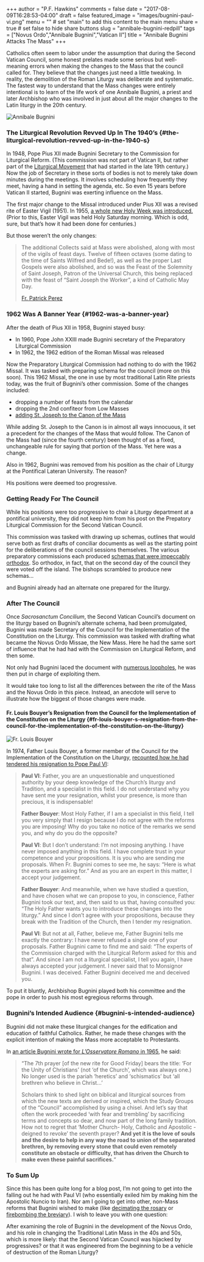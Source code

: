 +++
author = "P.F. Hawkins"
comments = false
date = "2017-08-09T16:28:53-04:00"
draft = false
featured_image = "images/bugnini-paul-vi.png"
menu = ""		# set "main" to add this content to the main menu
share = true	# set false to hide share buttons
slug = "annibale-bugnini-redpill"
tags = ["Novus Ordo","Annibale Bugnini","Vatican II"]
title = "Annibale Bugnini Attacks The Mass"
+++

Catholics often seem to labor under the assumption that during the
Second Vatican Council, some honest prelates made some serious but
well-meaning errors when making the changes to the Mass that the council
called for. They believe that the changes just need a little tweaking.
In reality, the demolition of the Roman Liturgy was deliberate and
systematic. The fastest way to understand that the Mass changes were
entirely intentional is to learn of the life work of one Annibale
Bugnini, a priest and later Archbishop who was involved in just about
all the major changes to the Latin liturgy in the 20th century.

![Annibale
Bugnini](https://theoldevangelization.com/images/bugnini-headshot.png)

### The Liturgical Revolution Revved Up In The 1940’s {#the-liturgical-revolution-revved-up-in-the-1940-s}

In 1948, Pope Pius XII made Bugnini Secretary to the Commission for
Liturgical Reform. (This commission was not part of Vatican II, but
rather part of the [Liturgical
Movement](https://en.wikipedia.org/wiki/Liturgical_Movement) that had
started in the late 19th century.) Now the job of Secretary in these
sorts of bodies is not to merely take down minutes during the meetings.
It involves scheduling how frequently they meet, having a hand in
setting the agenda, etc. So even 15 years before Vatican II started,
Bugnini was exerting influence on the Mass.

The first major change to the Missal introduced under Pius XII was a
revised rite of Easter Vigil (1951). In 1955, [a whole new Holy Week was
introduced.](http://www.lmschairman.org/2013/04/position-paper-on-holy-week-part-ii.html)
(Prior to this, Easter Vigil was held Holy Saturday morning. Which is
odd, sure, but that’s how it had been done for centuries.)

But those weren’t the only changes:

> The additional Collects said at Mass were abolished, along with most
> of the vigils of feast days. Twelve of fifteen octaves (some dating to
> the time of Saints Wilfred and Bede!), as well as the proper Last
> Gospels were also abolished, and so was the Feast of the Solemnity of
> Saint Joseph, Patron of the Universal Church, this being replaced with
> the feast of “Saint Joseph the Worker”, a kind of Catholic May Day.
>
> [Fr. Patrick
> Perez](http://www.traditioninaction.org/HotTopics/f014ht_MissalCrisis_Perez.htm)

### 1962 Was A Banner Year {#1962-was-a-banner-year}

After the death of Pius XII in 1958, Bugnini stayed busy:

-   In 1960, Pope John XXIII made Bugnini secretary of the Preparatory
    Liturgical Commission
-   In 1962, the 1962 edition of the Roman Missal was released

Now the Preparatory Liturgical Commission had nothing to do with the
1962 Missal. It was tasked with preparing schema for the council (more
on this soon). This 1962 Missal, the one in use by most traditional
Latin Rite priests today, was the fruit of Bugnini’s other commission.
Some of the changes included:

-   dropping a number of feasts from the calendar
-   dropping the 2nd confiteor from Low Masses
-   [adding St. Joseph to the Canon of the Mass](https://rorate-caeli.blogspot.com/2012/11/1962-missal-at-50-saint-joseph-is-added.html)

While adding St. Joseph to the Canon is in almost all ways innocuous, it
set a precedent for the changes of the Mass that would follow. The Canon
of the Mass had (since the fourth century) been thought of as a fixed,
unchangeable rule for saying that portion of the Mass. Yet here was a
change.

Also in 1962, Bugnini was removed from his position as the chair of
Liturgy at the Pontifical Lateran University. The reason?

His positions were deemed too progressive.

### Getting Ready For The Council

While his positions were too progressive to chair a Liturgy department
at a pontifical university, they did not keep him from his post on the
Prepatory Liturgical Commission for the Second Vatican Council.

This commission was tasked with drawing up schemas, outlines that would
serve both as first drafts of conciliar documents as well as the
starting point for the deliberations of the council sessions themselves.
The various preparatory commissions each produced [schemas that were
impeccably orthodox](http://www.unamsanctamcatholicam.com/history/79-history/421-original-vatican-ii-schemas.html).
So orthodox, in fact, that on the second day of the council they were
voted off the island. The bishops scrambled to produce new schemas…

and Bugnini already had an alternate one prepared for the liturgy.

### After The Council

Once *Sacrosanctum Concilium*, the Second Vatican Council’s document on
the liturgy based on Bugnini’s alternate schema, had been promulgated,
Bugnini was made Secretary of the Council for the Implementation of the
Constitution on the Liturgy. This commission was tasked with drafting
what became the Novus Ordo Missae, the New Mass. Here he had the same
sort of influence that he had had with the Commission on Liturgical
Reform, and then some.

Not only had Bugnini laced the document with [numerous
loopholes](http://www.freerepublic.com/focus/f-religion/970035/posts),
he was then put in charge of exploiting them.

It would take too long to list all the differences between the rite of
the Mass and the Novus Ordo in this piece. Instead, an anecdote will
serve to illustrate how the biggest of those changes were made.

#### Fr. Louis Bouyer’s Resignation from the Council for the Implementation of the Constitution on the Liturgy {#fr-louis-bouyer-s-resignation-from-the-council-for-the-implementation-of-the-constitution-on-the-liturgy}

![Fr. Louis
Bouyer](https://theoldevangelization.com/images/fr_louis_bouyer1000.jpg)

In 1974, Father Louis Bouyer, a former member of the Council for the
Implementation of the Constitution on the Liturgy, [recounted how he had
tendered his resignation to Pope Paul
VI](https://rugwig.blogspot.com/2013/12/louis-bouyers-resignation-from-paul-vis.html):

> **Paul VI**: Father, you are an unquestionable and unquestioned
> authority by your deep knowledge of the Church’s liturgy and
> Tradition, and a specialist in this field. I do not understand why you
> have sent me your resignation, whilst your presence, is more than
> precious, it is indispensable!
>
> **Father Bouyer**: Most Holy Father, if I am a specialist in this
> field, I tell you very simply that I resign because I do not agree
> with the reforms you are imposing! Why do you take no notice of the
> remarks we send you, and why do you do the opposite?
>
> **Paul VI**: But I don’t understand: I’m not imposing anything. I have
> never imposed anything in this field. I have complete trust in your
> competence and your propositions. It is you who are sending me
> proposals. When Fr. Bugnini comes to see me, he says: “Here is what
> the experts are asking for.” And as you are an expert in this matter,
> I accept your judgement.
>
> **Father Bouyer**: And meanwhile, when we have studied a question, and
> have chosen what we can propose to you, in conscience, Father Bugnini
> took our text, and, then said to us that, having consulted you: “The
> Holy Father wants you to introduce these changes into the liturgy.”
> And since I don’t agree with your propositions, because they break
> with the Tradition of the Church, then I tender my resignation.
>
> **Paul VI**: But not at all, Father, believe me, Father Bugnini tells
> me exactly the contrary: I have never refused a single one of your
> proposals. Father Bugnini came to find me and said: “The experts of
> the Commission charged with the Liturgical Reform asked for this and
> that”. And since I am not a liturgical specialist, I tell you again, I
> have always accepted your judgement. I never said that to Monsignor
> Bugnini. I was deceived. Father Bugnini deceived me and deceived you.

To put it bluntly, Archbishop Bugnini played both his committee and the
pope in order to push his most egregious reforms through.

### Bugnini’s Intended Audience {#bugnini-s-intended-audience}

Bugnini did not make these liturgical changes for the edification and
education of faithful Catholics. Rather, he made these changes with the
explicit intention of making the Mass more acceptable to Protestants.

In [an article Bugnini wrote for *L’Osservatore Romano* in
1965](https://queenofmartyrspress.blogspot.com/2011/12/for-record-and-from-source-what-bugnini.html),
he said:

> “The 7th prayer [of the new rite for Good Friday] bears the title:
> ‘For the Unity of Christians’ (not ‘of the Church’, which was always
> one.) No longer used is the pariah ‘heretics’ and ‘schismatics’ but
> ‘all brethren who believe in Christ…’
>
> Scholars think to shed light on biblical and liturgical sources from
> which the new texts are derived or inspired, which the Study Groups of
> the “Council” accomplished by using a chisel. And let’s say that often
> the work proceeded ‘with fear and trembling’ by sacrificing terms and
> concepts so dear, and now part of the long family tradition. How not
> to regret that ‘Mother Church- Holy, Catholic and Apostolic - deigned
> to revoke’ the seventh prayer? **And yet it is the love of souls and
> the desire to help in any way the road to union of the separated
> brethren, by removing every stone that could even remotely constitute
> an obstacle or difficulty, that has driven the Church to make even
> these painful sacrifices.**“

### To Sum Up

Since this has been quite long for a blog post, I’m not going to get
into the falling out he had with Paul VI (who essentially exiled him by
making him the Apostolic Nuncio to Iran). Nor am I going to get into
other, non-Mass reforms that Bugnini wished to make (like [decimating
the
rosary](https://veneremurcernui.wordpress.com/2013/03/25/anibale-bugnini-prime-architect-of-the-novus-ordo-also-wanted-to-wreck-the-rosary/)
or [firebombing the
breviary](https://athanasiuscm.org/2014/06/07/thoughts-on-the-divine-office/)).
I wish to leave you with one question:

After examining the role of Bugnini in the development of the Novus
Ordo, and his role in changing the Traditional Latin Mass in the 40s and
50s, which is more likely: that the Second Vatican Council was hijacked
by progressives? or that it was engineered from the beginning to be a
vehicle of destruction of the Roman Liturgy?


